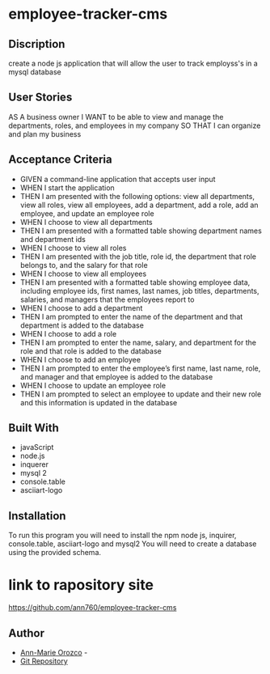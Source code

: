 # employee-tracker-cms

## Discription
create a node js application that will allow the user to track employss's in a mysql database

## User Stories
AS A business owner
I WANT to be able to view and manage the departments, roles, and employees in my company
SO THAT I can organize and plan my business

## Acceptance Criteria 
 - GIVEN a command-line application that accepts user input
 - WHEN I start the application
 - THEN I am presented with the following options: view all departments, view all roles, view all employees, add a department, add a role, add an employee, and update an employee role
 - WHEN I choose to view all departments
 - THEN I am presented with a formatted table showing department names and department ids
 - WHEN I choose to view all roles
 - THEN I am presented with the job title, role id, the department that role belongs to, and the salary for that role
 - WHEN I choose to view all employees
 - THEN I am presented with a formatted table showing employee data, including employee ids, first names, last names, job titles, departments, salaries, and managers that the employees report to
 - WHEN I choose to add a department
 - THEN I am prompted to enter the name of the department and that department is added to the database
 - WHEN I choose to add a role
 - THEN I am prompted to enter the name, salary, and department for the role and that role is added to the database
 - WHEN I choose to add an employee
 - THEN I am prompted to enter the employee’s first name, last name, role, and manager and that employee is added to the database
 - WHEN I choose to update an employee role
 - THEN I am prompted to select an employee to update and their new role and this information is updated in the database 

## Built With
- javaScript 
- node.js
- inquerer
- mysql 2
- console.table
- asciiart-logo

## Installation
To run this program you will need to install the npm node js, inquirer, console.table, asciiart-logo and mysql2
You will need to create a database using the provided schema.

# link to rapository site
https://github.com/ann760/employee-tracker-cms

## Author
* [Ann-Marie Orozco](ann760.github.io/myportfolio/) - 
* [Git Repository](https://github.com/ann760/employee-tracker-cms)